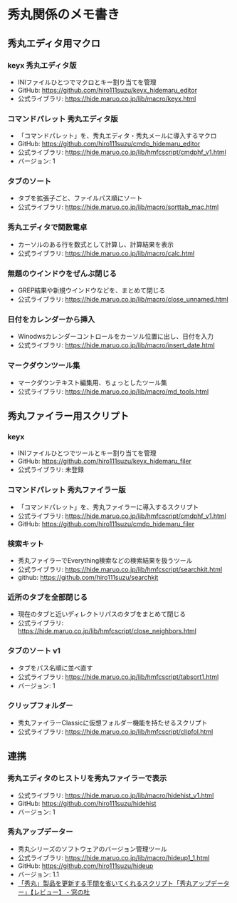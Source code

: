 ﻿# 秀丸関係のメモ書き

## 秀丸エディタ用マクロ
### keyx 秀丸エディタ版
* INIファイルひとつでマクロとキー割り当てを管理
* GitHub: https://github.com/hiro111suzu/keyx_hidemaru_editor
* 公式ライブラリ: https://hide.maruo.co.jp/lib/macro/keyx.html

### コマンドパレット 秀丸エディタ版
* 「コマンドパレット」を、秀丸エディタ・秀丸メールに導入するマクロ
* GitHub: https://github.com/hiro111suzu/cmdp_hidemaru_editor
* 公式ライブラリ: https://hide.maruo.co.jp/lib/hmfcscript/cmdphf_v1.html
* バージョン: 1

### タブのソート
* タブを拡張子ごと、ファイルパス順にソート
* 公式ライブラリ: https://hide.maruo.co.jp/lib/macro/sorttab_mac.html

### 秀丸エディタで関数電卓
* カーソルのある行を数式として計算し、計算結果を表示
* 公式ライブラリ: https://hide.maruo.co.jp/lib/macro/calc.html

### 無題のウインドウをぜんぶ閉じる
* GREP結果や新規ウインドウなどを、まとめて閉じる
* 公式ライブラリ: https://hide.maruo.co.jp/lib/macro/close_unnamed.html

### 日付をカレンダーから挿入
* Winodwsカレンダーコントロールをカーソル位置に出し、日付を入力
* 公式ライブラリ: https://hide.maruo.co.jp/lib/macro/insert_date.html

### マークダウンツール集
* マークダウンテキスト編集用、ちょっとしたツール集
* 公式ライブラリ: https://hide.maruo.co.jp/lib/macro/md_tools.html


## 秀丸ファイラー用スクリプト
### keyx
* INIファイルひとつでツールとキー割り当てを管理
* GitHub: https://github.com/hiro111suzu/keyx_hidemaru_filer
* 公式ライブラリ: 未登録

### コマンドパレット 秀丸ファイラー版
* 「コマンドパレット」を、秀丸ファイラーに導入するスクリプト
* 公式ライブラリ: https://hide.maruo.co.jp/lib/hmfcscript/cmdphf_v1.html
* GitHub: https://github.com/hiro111suzu/cmdp_hidemaru_filer

### 検索キット
* 秀丸ファイラーでEverything検索などの検索結果を扱うツール
* 公式ライブラリ: https://hide.maruo.co.jp/lib/hmfcscript/searchkit.html
* github: https://github.com/hiro111suzu/searchkit

### 近所のタブを全部閉じる
* 現在のタブと近いディレクトリパスのタブをまとめて閉じる
* 公式ライブラリ: https://hide.maruo.co.jp/lib/hmfcscript/close_neighbors.html

### タブのソート v1
* タブをパス名順に並べ直す
* 公式ライブラリ: https://hide.maruo.co.jp/lib/hmfcscript/tabsort1.html
* バージョン: 1

### クリップフォルダー
* 秀丸ファイラーClassicに仮想フォルダー機能を持たせるスクリプト
* 公式ライブラリ: https://hide.maruo.co.jp/lib/hmfcscript/clipfol.html


## 連携
### 秀丸エディタのヒストリを秀丸ファイラーで表示
* 公式ライブラリ: https://hide.maruo.co.jp/lib/macro/hidehist_v1.html
* GitHub: https://github.com/hiro111suzu/hidehist
* バージョン: 1

### 秀丸アップデーター
* 秀丸シリーズのソフトウェアのバージョン管理ツール
* 公式ライブラリ: https://hide.maruo.co.jp/lib/macro/hideup1_1.html
* GitHub: https://github.com/hiro111suzu/hideup
* バージョン: 1.1
* [「秀丸」製品を更新する手間を省いてくれるスクリプト「秀丸アップデーター」【レビュー】 - 窓の杜](https://forest.watch.impress.co.jp/docs/review/1436031.html)


